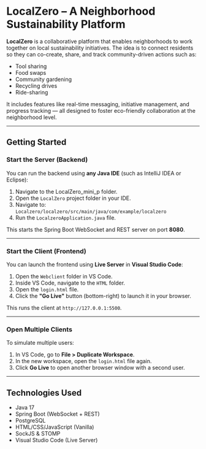 # LocalZero – A Neighborhood Sustainability Platform

**LocalZero** is a collaborative platform that enables neighborhoods to work together on local sustainability initiatives. The idea is to connect residents so they can co-create, share, and track community-driven actions such as:

- Tool sharing  
- Food swaps  
- Community gardening  
- Recycling drives  
- Ride-sharing  

It includes features like real-time messaging, initiative management, and progress tracking — all designed to foster eco-friendly collaboration at the neighborhood level.

---

## Getting Started

### Start the Server (Backend)

You can run the backend using **any Java IDE** (such as IntelliJ IDEA or Eclipse):

1. Navigate to the LocalZero_mini_p folder.
2. Open the `LocalZero` project folder in your IDE.
3. Navigate to:  
   `Localzero/localzero/src/main/java/com/example/localzero`
4. Run the `LocalzeroApplication.java` file.

This starts the Spring Boot WebSocket and REST server on port **8080**.

---

### Start the Client (Frontend)

You can launch the frontend using **Live Server** in **Visual Studio Code**:

1. Open the `Webclient` folder in VS Code.
2. Inside VS Code, navigate to the `HTML` folder.
3. Open the `login.html` file.
4. Click the **"Go Live"** button (bottom-right) to launch it in your browser.

This runs the client at `http://127.0.0.1:5500`.

---

### Open Multiple Clients

To simulate multiple users:

1. In VS Code, go to **File > Duplicate Workspace**.
2. In the new workspace, open the `login.html` file again.
3. Click **Go Live** to open another browser window with a second user.


---

## Technologies Used

- Java 17
- Spring Boot (WebSocket + REST)
- PostgreSQL
- HTML/CSS/JavaScript (Vanilla)
- SockJS & STOMP
- Visual Studio Code (Live Server)

